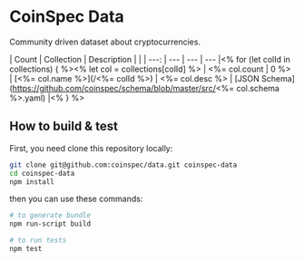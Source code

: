 # CoinSpec Data

Community driven dataset about cryptocurrencies.

| Count | Collection | Description | |
| ---: | --- |  --- | --- |<% for (let colId in collections) { %><% let col = collections[colId] %>
| <%= col.count | 0 %> | [<%= col.name %>](/<%= colId %>) | <%= col.desc %> | [JSON Schema](https://github.com/coinspec/schema/blob/master/src/<%= col.schema %>.yaml) |<% } %>

## How to build & test

First, you need clone this repository locally:
```bash
git clone git@github.com:coinspec/data.git coinspec-data
cd coinspec-data
npm install
```

then you can use these commands:
```bash
# to generate bundle
npm run-script build

# to run tests
npm test 
```
